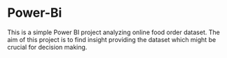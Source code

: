 # Power-Bi
This is a simple Power BI project analyzing online food order dataset. The aim of this project is to find insight providing the dataset which might be crucial for decision making.
